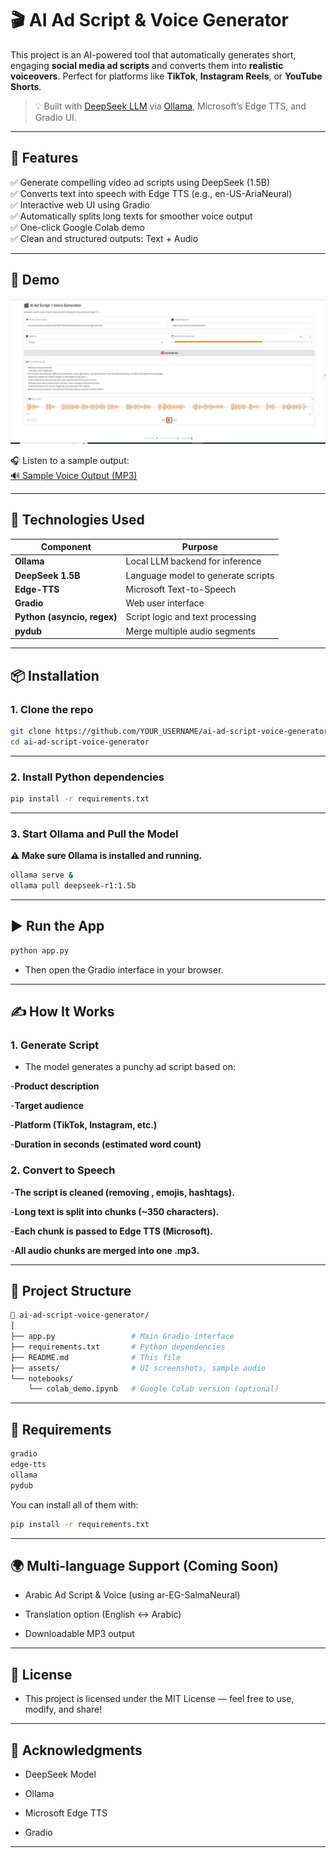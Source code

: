 # 🎬 AI Ad Script & Voice Generator

This project is an AI-powered tool that automatically generates short, engaging **social media ad scripts** and converts them into **realistic voiceovers**. Perfect for platforms like **TikTok**, **Instagram Reels**, or **YouTube Shorts**.

> 💡 Built with [DeepSeek LLM](https://huggingface.co/deepseek-ai) via [Ollama](https://ollama.com/), Microsoft’s Edge TTS, and Gradio UI.

---

## 🚀 Features

✅ Generate compelling video ad scripts using DeepSeek (1.5B)  
✅ Converts text into speech with Edge TTS (e.g., en-US-AriaNeural)  
✅ Interactive web UI using Gradio  
✅ Automatically splits long texts for smoother voice output  
✅ One-click Google Colab demo  
✅ Clean and structured outputs: Text + Audio

---

## 📸 Demo

![App UI Demo](assest/demo-ui.png.jpg)

🎧 Listen to a sample output:  
[🔊 Sample Voice Output (MP3)](assest/sample-voice.mp3)

---

## 🔧 Technologies Used

| Component            | Purpose                             |
|----------------------|-------------------------------------|
| **Ollama**           | Local LLM backend for inference     |
| **DeepSeek 1.5B**    | Language model to generate scripts  |
| **Edge-TTS**         | Microsoft Text-to-Speech            |
| **Gradio**           | Web user interface                  |
| **Python (asyncio, regex)** | Script logic and text processing |
| **pydub**            | Merge multiple audio segments       |

---

## 📦 Installation

### 1. Clone the repo

```bash
git clone https://github.com/YOUR_USERNAME/ai-ad-script-voice-generator.git
cd ai-ad-script-voice-generator
```
---
### 2. Install Python dependencies
```bash
pip install -r requirements.txt
```
---
### 3. Start Ollama and Pull the Model
**⚠️ Make sure Ollama is installed and running.**
```bash
ollama serve &
ollama pull deepseek-r1:1.5b
```
---
## ▶️ Run the App
```bash
python app.py
```
- Then open the Gradio interface in your browser.
---
## ✍️ **How It Works**
### 1. Generate Script
- The model generates a punchy ad script based on:

-**Product description**

-**Target audience**

-**Platform (TikTok, Instagram, etc.)**

-**Duration in seconds (estimated word count)**

### **2. Convert to Speech**
-**The script is cleaned (removing <tags>, emojis, hashtags).**

-**Long text is split into chunks (~350 characters).**

-**Each chunk is passed to Edge TTS (Microsoft).**

-**All audio chunks are merged into one .mp3.**

---
## 📁 **Project Structure**
```bash
📁 ai-ad-script-voice-generator/
│
├── app.py                 # Main Gradio interface
├── requirements.txt       # Python dependencies
├── README.md              # This file
├── assets/                # UI screenshots, sample audio
└── notebooks/
    └── colab_demo.ipynb   # Google Colab version (optional)
```
---
## **🔄 Requirements**
```bash
gradio
edge-tts
ollama
pydub
```
You can install all of them with:
```bash
pip install -r requirements.txt
```
---
## **🌍 Multi-language Support (Coming Soon)**
 - Arabic Ad Script & Voice (using ar-EG-SalmaNeural)

 - Translation option (English ↔ Arabic)

 - Downloadable MP3 output

---
## **📄 License**
- This project is licensed under the MIT License — feel free to use, modify, and share!
---
## **🙌 Acknowledgments**
* DeepSeek Model

* Ollama

* Microsoft Edge TTS

* Gradio

---
